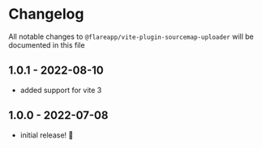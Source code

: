 # Changelog

All notable changes to `@flareapp/vite-plugin-sourcemap-uploader` will be documented in this file

## 1.0.1 - 2022-08-10

- added support for vite 3


## 1.0.0 - 2022-07-08

- initial release! 🎉
